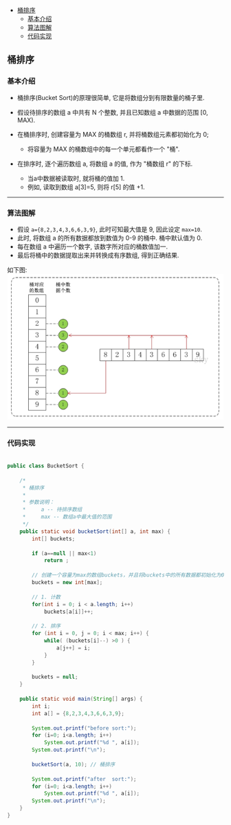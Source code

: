<!-- TOC -->

- [桶排序](#桶排序)
    - [基本介绍](#基本介绍)
    - [算法图解](#算法图解)
    - [代码实现](#代码实现)

<!-- /TOC -->

## 桶排序

### 基本介绍
- 桶排序(Bucket Sort)的原理很简单, 它是将数组分到有限数量的桶子里.

- 假设待排序的数组 a 中共有 N 个整数, 并且已知数组 a 中数据的范围 [0, MAX).
    
- 在桶排序时, 创建容量为 MAX 的桶数组 r, 并将桶数组元素都初始化为 0;  
  - 将容量为 MAX 的桶数组中的每一个单元都看作一个 "桶".  

- 在排序时, 逐个遍历数组 a, 将数组 a 的值, 作为 "桶数组 r" 的下标.  
  - 当a中数据被读取时, 就将桶的值加 1.  
  - 例如, 读取到数组 a[3]=5, 则将 r[5] 的值 +1.


****
### 算法图解
- 假设 `a={8,2,3,4,3,6,6,3,9}`, 此时可知最大值是 9, 因此设定 `max=10`.  
- 此时, 将数组 a 的所有数据都放到数值为 0-9 的桶中. 桶中默认值为 0.  
- 每在数组 a 中遍历一个数字, 该数字所对应的桶数值加一.  
- 最后将桶中的数据提取出来并转换成有序数组, 得到正确结果.

如下图:
![bucketsort](../99.images/2020-05-25-14-56-24.png)

****
### 代码实现

```java

public class BucketSort {

    /*
     * 桶排序
     *
     * 参数说明：
     *     a -- 待排序数组
     *     max -- 数组a中最大值的范围
     */
    public static void bucketSort(int[] a, int max) {
        int[] buckets;

        if (a==null || max<1)
            return ;

        // 创建一个容量为max的数组buckets，并且将buckets中的所有数据都初始化为0。
        buckets = new int[max];

        // 1. 计数
        for(int i = 0; i < a.length; i++)
            buckets[a[i]]++;

        // 2. 排序
        for (int i = 0, j = 0; i < max; i++) {
            while( (buckets[i]--) >0 ) {
                a[j++] = i;
            }
        }

        buckets = null;
    }

    public static void main(String[] args) {
        int i;
        int a[] = {8,2,3,4,3,6,6,3,9};

        System.out.printf("before sort:");
        for (i=0; i<a.length; i++)
            System.out.printf("%d ", a[i]);
        System.out.printf("\n");

        bucketSort(a, 10); // 桶排序

        System.out.printf("after  sort:");
        for (i=0; i<a.length; i++)
            System.out.printf("%d ", a[i]);
        System.out.printf("\n");
    }
}
```